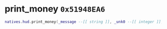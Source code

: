 # print_money `0x51948EA6`

```lua
natives.hud.print_money(_message --[[ string ]], _unk0 --[[ integer ]], _unk1 --[[ integer ]], _time --[[ integer ]], _unk4 --[[ integer ]], _unk5 --[[ string ]])
```
